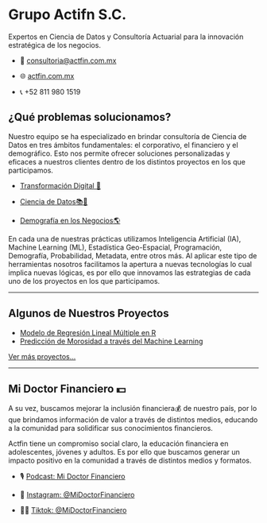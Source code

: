 # Grupo Actifn S.C.

Expertos en Ciencia de Datos y Consultoría Actuarial para la innovación estratégica de los negocios.

- 📧 consultoria@actfin.com.mx

- 🌐 [actfin.com.mx](actfin.com.mx)

- 📞 +52 811 980 1519

## ¿Qué problemas solucionamos?

Nuestro equipo se ha especializado en brindar consultoría de Ciencia de Datos en tres ámbitos fundamentales: el corporativo, el financiero y el demográfico. Esto nos permite ofrecer soluciones personalizadas y eficaces a nuestros clientes dentro de los distintos proyectos en los que participamos.

* [Transformación Digital 📲](https://www.youtube.com/watch?v=1Yo0rGFthIE&pp=ygUGYWN0Zmlu)

* [Ciencia de Datos📚🧮](https://www.youtube.com/watch?v=9ZFmPB1FVRs&pp=ygUGYWN0Zmlu)

* [Demografía en los Negocios🌎](https://www.youtube.com/watch?v=GA6XOpFTLf0&pp=ygUGYWN0Zmlu)

En cada una de nuestras prácticas utilizamos Inteligencia Artificial (IA), Machine Learning (ML), Estadística Geo-Espacial, Programación, Demografía, Probabilidad, Metadata, entre otros más. Al aplicar este tipo de herramientas nosotros facilitamos la apertura a nuevas tecnologías lo cual implica nuevas lógicas, es por ello que innovamos las estrategias de cada uno de los proyectos en los que participamos.

---

## Algunos de Nuestros Proyectos

* [Modelo de Regresión Lineal Múltiple en R](https://github.com/actfin/Proyectos/tree/main/Predicci%C3%B3n%20con%20Regresi%C3%B3n%20Lineal)
* [Predicción de Morosidad a través del Machine Learning](https://github.com/actfin/Proyectos/tree/main/Analisis%20de%20Credito)

[Ver más proyectos...](https://github.com/actfin/Proyectos)

---

## Mi Doctor Financiero 💵

A su vez, buscamos mejorar la inclusión financiera💰 de nuestro país, por lo que brindamos información de valor a través de distintos medios, educando a la comunidad para solidificar sus conocimientos financieros.

Actfin tiene un compromiso social claro, la educación financiera en adolescentes, jóvenes y adultos. Es por ello que buscamos generar un impacto positivo en la comunidad a través de distintos medios y formatos.

* 🎙️ [Podcast: Mi Doctor Financiero](https://www.youtube.com/channel/UCYj0rdEttoVjk23La0iiYyw)

* 📸 [Instagram: @MiDoctorFinanciero](https://instagram.com/midoctorfinanciero?igshid=YmMyMTA2M2Y=)

* 🕺🏻 [Tiktok: @MiDoctorFinanciero](https://www.tiktok.com/@midoctorfinanciero?_t=8V1dSJ5SGoP&_r=1)






